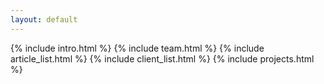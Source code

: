 ```yaml
---
layout: default
---
```

{% include intro.html %}
{% include team.html %}
{% include article_list.html %}
{% include client_list.html %}
{% include projects.html %}
